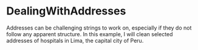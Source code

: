 # DealingWithAddresses
Addresses can be challenging strings to work on, especially if they do not follow any apparent structure. In this example, I will clean selected addresses of hospitals in Lima, the capital city of Peru.
